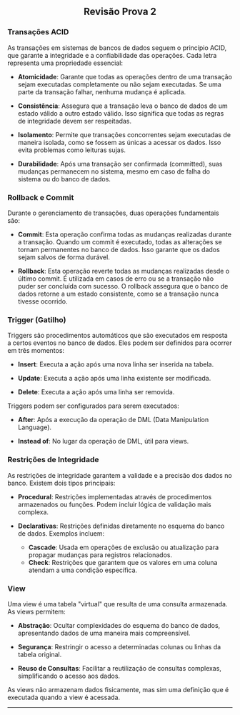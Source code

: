<h2 align="center">Revisão Prova 2</h2>
<p align="center">

### Transações ACID
As transações em sistemas de bancos de dados seguem o princípio ACID, que garante a integridade e a confiabilidade das operações. Cada letra representa uma propriedade essencial:

- **Atomicidade**: Garante que todas as operações dentro de uma transação sejam executadas completamente ou não sejam executadas. Se uma parte da transação falhar, nenhuma mudança é aplicada.
  
- **Consistência**: Assegura que a transação leva o banco de dados de um estado válido a outro estado válido. Isso significa que todas as regras de integridade devem ser respeitadas.

- **Isolamento**: Permite que transações concorrentes sejam executadas de maneira isolada, como se fossem as únicas a acessar os dados. Isso evita problemas como leituras sujas.

- **Durabilidade**: Após uma transação ser confirmada (committed), suas mudanças permanecem no sistema, mesmo em caso de falha do sistema ou do banco de dados.

### Rollback e Commit
Durante o gerenciamento de transações, duas operações fundamentais são:

- **Commit**: Esta operação confirma todas as mudanças realizadas durante a transação. Quando um commit é executado, todas as alterações se tornam permanentes no banco de dados. Isso garante que os dados sejam salvos de forma durável.

- **Rollback**: Esta operação reverte todas as mudanças realizadas desde o último commit. É utilizada em casos de erro ou se a transação não puder ser concluída com sucesso. O rollback assegura que o banco de dados retorne a um estado consistente, como se a transação nunca tivesse ocorrido.

### Trigger (Gatilho)
Triggers são procedimentos automáticos que são executados em resposta a certos eventos no banco de dados. Eles podem ser definidos para ocorrer em três momentos:

- **Insert**: Executa a ação após uma nova linha ser inserida na tabela.
  
- **Update**: Executa a ação após uma linha existente ser modificada.

- **Delete**: Executa a ação após uma linha ser removida.

Triggers podem ser configurados para serem executados:

- **After**: Após a execução da operação de DML (Data Manipulation Language).
  
- **Instead of**: No lugar da operação de DML, útil para views.

### Restrições de Integridade
As restrições de integridade garantem a validade e a precisão dos dados no banco. Existem dois tipos principais:

- **Procedural**: Restrições implementadas através de procedimentos armazenados ou funções. Podem incluir lógica de validação mais complexa.

- **Declarativas**: Restrições definidas diretamente no esquema do banco de dados. Exemplos incluem:
  - **Cascade**: Usada em operações de exclusão ou atualização para propagar mudanças para registros relacionados.
  - **Check**: Restrições que garantem que os valores em uma coluna atendam a uma condição específica.

### View
Uma view é uma tabela "virtual" que resulta de uma consulta armazenada. As views permitem:

- **Abstração**: Ocultar complexidades do esquema do banco de dados, apresentando dados de uma maneira mais compreensível.
  
- **Segurança**: Restringir o acesso a determinadas colunas ou linhas da tabela original.

- **Reuso de Consultas**: Facilitar a reutilização de consultas complexas, simplificando o acesso aos dados.

As views não armazenam dados fisicamente, mas sim uma definição que é executada quando a view é acessada.

---


